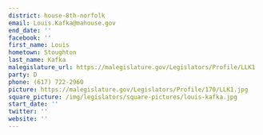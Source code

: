 ```yaml
---
district: house-8th-norfolk
email: Louis.Kafka@mahouse.gov
end_date: ''
facebook: ''
first_name: Louis
hometown: Stoughton
last_name: Kafka
malegislature_url: https://malegislature.gov/Legislators/Profile/LLK1
party: D
phone: (617) 722-2960
picture: https://malegislature.gov/Legislators/Profile/170/LLK1.jpg
square_picture: /img/legislators/square-pictures/louis-kafka.jpg
start_date: ''
twitter: ''
website: ''
---
```

